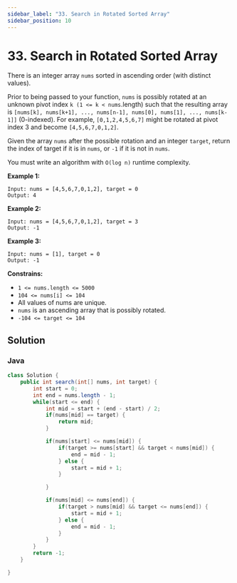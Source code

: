 ```yaml
---
sidebar_label: "33. Search in Rotated Sorted Array"
sidebar_position: 10
---
```


# 33. Search in Rotated Sorted Array

There is an integer array `nums` sorted in ascending order (with distinct values).

Prior to being passed to your function, `nums` is possibly rotated at an unknown pivot index `k (1 <= k < nums`.length) such that the resulting array is `[nums[k], nums[k+1], ..., nums[n-1], nums[0], nums[1], ..., nums[k-1]]` (0-indexed). For example, `[0,1,2,4,5,6,7]` might be rotated at pivot index 3 and become `[4,5,6,7,0,1,2]`.

Given the array `nums` after the possible rotation and an integer `target`, return the index of target if it is in `nums`, or `-1` if it is not in `nums`.

You must write an algorithm with `O(log n)` runtime complexity.

__Example 1:__
```shell
Input: nums = [4,5,6,7,0,1,2], target = 0
Output: 4
```

__Example 2:__
```shell
Input: nums = [4,5,6,7,0,1,2], target = 3
Output: -1
```

**Example 3:**
```shell
Input: nums = [1], target = 0
Output: -1
```

__Constrains:__
+ `1 <= nums.length <= 5000`
+ `104 <= nums[i] <= 104`
+ All values of nums are unique.
+ `nums` is an ascending array that is possibly rotated.
+ `-104 <= target <= 104`


## Solution
### Java
```java
class Solution {
    public int search(int[] nums, int target) {
        int start = 0;
        int end = nums.length - 1;
        while(start <= end) {
            int mid = start + (end - start) / 2;
            if(nums[mid] == target) {
                return mid;
            }

            if(nums[start] <= nums[mid]) {
                if(target >= nums[start] && target < nums[mid]) {
                    end = mid - 1;
                } else {
                    start = mid + 1;
                }

            }

            if(nums[mid] <= nums[end]) {
                if(target > nums[mid] && target <= nums[end]) {
                    start = mid + 1;
                } else {
                    end = mid - 1;
                }
            }
        }
        return -1;
    }

}
```



